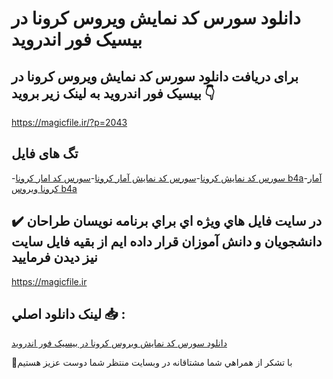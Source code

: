 # دانلود سورس کد نمایش ویروس کرونا در بیسیک فور اندروید

## برای دریافت دانلود سورس کد نمایش ویروس کرونا در بیسیک فور اندروید به لینک زیر بروید 👇

https://magicfile.ir/?p=2043

## تگ های فایل

-[سورس کد نمایش کرونا](https://magicfile.ir/product/%d8%b3%d9%88%d8%b1%d8%b3-%da%a9%d8%af-%d9%86%d9%85%d8%a7%d9%8a%d8%b4-%d9%88%d9%8a%d8%b1%d9%88%d8%b3-%da%a9%d8%b1%d9%88%d9%86%d8%a7-%d8%a8%d9%8a%d8%b3%d9%8a%da%a9-%d9%81%d9%88%d8%b1-%d8%a7%d9%86%d8%af%d8%b1%d9%88%d9%8a%d8%af/)-[سورس کد نمایش آمار کرونا](https://magicfile.ir/product/%d8%b3%d9%88%d8%b1%d8%b3-%da%a9%d8%af-%d9%86%d9%85%d8%a7%d9%8a%d8%b4-%d9%88%d9%8a%d8%b1%d9%88%d8%b3-%da%a9%d8%b1%d9%88%d9%86%d8%a7-%d8%a8%d9%8a%d8%b3%d9%8a%da%a9-%d9%81%d9%88%d8%b1-%d8%a7%d9%86%d8%af%d8%b1%d9%88%d9%8a%d8%af/)-[سورس کد امار کرونا b4a](https://magicfile.ir/product/%d8%b3%d9%88%d8%b1%d8%b3-%da%a9%d8%af-%d9%86%d9%85%d8%a7%d9%8a%d8%b4-%d9%88%d9%8a%d8%b1%d9%88%d8%b3-%da%a9%d8%b1%d9%88%d9%86%d8%a7-%d8%a8%d9%8a%d8%b3%d9%8a%da%a9-%d9%81%d9%88%d8%b1-%d8%a7%d9%86%d8%af%d8%b1%d9%88%d9%8a%d8%af/)-[آمار کرونا ویروس b4a](https://magicfile.ir/product/%d8%b3%d9%88%d8%b1%d8%b3-%da%a9%d8%af-%d9%86%d9%85%d8%a7%d9%8a%d8%b4-%d9%88%d9%8a%d8%b1%d9%88%d8%b3-%da%a9%d8%b1%d9%88%d9%86%d8%a7-%d8%a8%d9%8a%d8%b3%d9%8a%da%a9-%d9%81%d9%88%d8%b1-%d8%a7%d9%86%d8%af%d8%b1%d9%88%d9%8a%d8%af/)

## ✔️ در سايت فايل هاي ويژه اي براي برنامه نويسان طراحان دانشجويان و دانش آموزان قرار داده ايم از بقيه فايل سايت نيز ديدن فرماييد

https://magicfile.ir


## لينک دانلود اصلي 📥 :

[دانلود سورس کد نمایش ویروس کرونا در بیسیک فور اندروید](https://magicfile.ir/product/%d8%b3%d9%88%d8%b1%d8%b3-%da%a9%d8%af-%d9%86%d9%85%d8%a7%d9%8a%d8%b4-%d9%88%d9%8a%d8%b1%d9%88%d8%b3-%da%a9%d8%b1%d9%88%d9%86%d8%a7-%d8%a8%d9%8a%d8%b3%d9%8a%da%a9-%d9%81%d9%88%d8%b1-%d8%a7%d9%86%d8%af%d8%b1%d9%88%d9%8a%d8%af/) 


🙏با تشکر از همراهي شما مشتاقانه در وبسایت منتظر شما دوست عزیز هستیم

